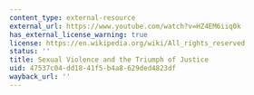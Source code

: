```yaml
---
content_type: external-resource
external_url: https://www.youtube.com/watch?v=HZ4EM6iiq0k
has_external_license_warning: true
license: https://en.wikipedia.org/wiki/All_rights_reserved
status: ''
title: Sexual Violence and the Triumph of Justice
uid: 47537c04-dd18-41f5-b4a8-629ded4823df
wayback_url: ''
---
```

